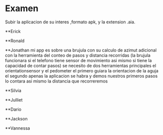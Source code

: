 # Examen

Subir la aplicacion de su interes ,formato apk, y la extension .aia.

**Erick




**Ronald



**Jonathan
mi app es sobre una brujula con su calculo de azimut adicional con la herramienta del conteo de pasos y distancia recorridas (la brujula funcionara si el telefono tiene sensor de movimiento asi mismo si tiene la capacidad de contar pasos)
se necesito de dos herramientas principales el orientationsensor
y el pedometer
el primero guiara la orientacion de la aguja
el segundo apenas la aplicacion se habra y demos nuestros primeros pasos lo contara asi mismo la distancia que recorreremos


**Silvia



**Julliet



**Dario


**Jackson



**Vannessa

